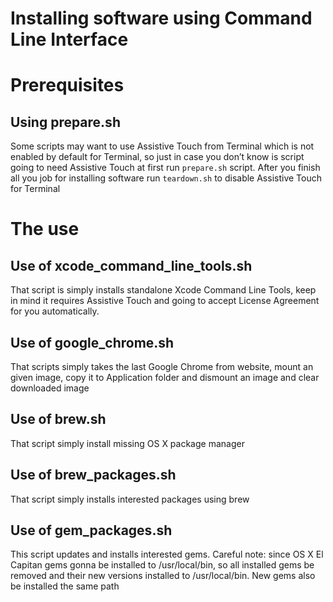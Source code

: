 # Installing software using Command Line Interface

# Prerequisites

## Using prepare.sh
Some scripts may want to use Assistive Touch from Terminal which is not enabled by default for Terminal, so just in case you don’t know is script going to need Assistive Touch at first run `prepare.sh` script. After you finish all you job for installing software run `teardown.sh` to disable Assistive Touch for Terminal

# The use

## Use of xcode_command_line_tools.sh
That script is simply installs standalone Xcode Command Line Tools, keep in mind it requires Assistive Touch and going to accept License Agreement for you automatically.

## Use of google_chrome.sh
That scripts simply takes the last Google Chrome from website, mount an given image, copy it to Application folder and dismount an image and clear downloaded image

## Use of brew.sh
That script simply install missing OS X package manager

## Use of brew_packages.sh
That script simply installs interested packages using brew

## Use of gem_packages.sh
This script updates and installs interested gems. Careful note: since OS X El Capitan gems gonna be installed to /usr/local/bin, so all installed gems be removed and their new versions installed to /usr/local/bin. New gems also be installed the same path